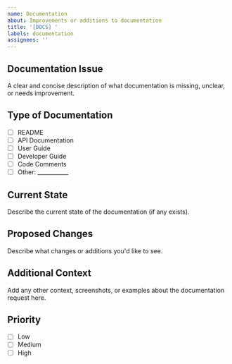 ```yaml
---
name: Documentation
about: Improvements or additions to documentation
title: '[DOCS] '
labels: documentation
assignees: ''
---
```


## Documentation Issue
A clear and concise description of what documentation is missing, unclear, or needs improvement.

## Type of Documentation
- [ ] README
- [ ] API Documentation
- [ ] User Guide
- [ ] Developer Guide
- [ ] Code Comments
- [ ] Other: ___________

## Current State
Describe the current state of the documentation (if any exists).

## Proposed Changes
Describe what changes or additions you'd like to see.

## Additional Context
Add any other context, screenshots, or examples about the documentation request here.

## Priority
- [ ] Low
- [ ] Medium
- [ ] High
